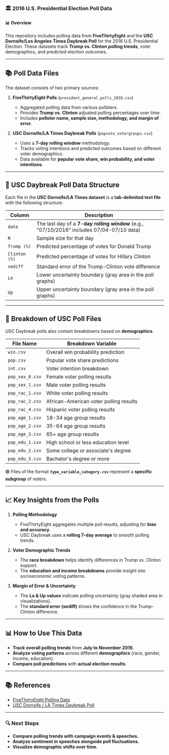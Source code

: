 ### **🏛 2016 U.S. Presidential Election Poll Data**
#### 📊 **Overview**
This repository includes polling data from **FiveThirtyEight** and the **USC Dornsife/Los Angeles Times Daybreak Poll** for the 2016 U.S. Presidential Election. These datasets track **Trump vs. Clinton polling trends**, voter demographics, and predicted election outcomes.

---

## **📚 Poll Data Files**
The dataset consists of two primary sources:

1. **FiveThirtyEight Polls** (`president_general_polls_2016.csv`)
   - Aggregated polling data from various pollsters.
   - Provides **Trump vs. Clinton** adjusted polling percentages over time.
   - Includes **pollster name, sample size, methodology, and margin of error**.

2. **USC Dornsife/LA Times Daybreak Polls** (`popvote_votergroups.csv`)
   - Uses a **7-day rolling window** methodology.
   - Tracks voting intentions and predicted outcomes based on different voter demographics.
   - Data available for **popular vote share, win probability, and voter intentions**.

---

## **📂 USC Daybreak Poll Data Structure**
Each file in the **USC Dornsife/LA Times dataset** is a **tab-delimited text file** with the following structure:

| **Column** | **Description** |
|------------|---------------|
| `date` | The last day of a **7-day rolling window** (e.g., "07/10/2016" includes 07/04-07/10 data) |
| `N` | Sample size for that day |
| `Trump (%)` | Predicted percentage of votes for Donald Trump |
| `Clinton (%)` | Predicted percentage of votes for Hillary Clinton |
| `sediff` | Standard error of the Trump-Clinton vote difference |
| `Lo` | Lower uncertainty boundary (gray area in the poll graphs) |
| `Up` | Upper uncertainty boundary (gray area in the poll graphs) |

---

## **📀 Breakdown of USC Poll Files**
USC Daybreak polls also contain breakdowns based on **demographics**.

| **File Name** | **Breakdown Variable** |
|--------------|----------------------|
| `win.csv` | Overall win probability prediction |
| `pop.csv` | Popular vote share predictions |
| `int.csv` | Voter intention breakdown |
| `pop_sex_0.csv` | Female voter polling results |
| `pop_sex_1.csv` | Male voter polling results |
| `pop_rac_1.csv` | White voter polling results |
| `pop_rac_2.csv` | African-American voter polling results |
| `pop_rac_4.csv` | Hispanic voter polling results |
| `pop_age_1.csv` | 18-34 age group results |
| `pop_age_2.csv` | 35-64 age group results |
| `pop_age_3.csv` | 65+ age group results |
| `pop_edu_1.csv` | High school or less education level |
| `pop_edu_2.csv` | Some college or associate's degree |
| `pop_edu_3.csv` | Bachelor's degree or more |

🟢 Files of the format **`type_variable_category.csv`** represent a **specific subgroup** of voters.

---

## **📈 Key Insights from the Polls**
1. **Polling Methodology**
   - FiveThirtyEight aggregates multiple poll results, adjusting for **bias and accuracy**.
   - USC Daybreak uses a **rolling 7-day average** to smooth polling trends.

2. **Voter Demographic Trends**
   - The **race breakdown** helps identify differences in Trump vs. Clinton support.
   - The **education and income breakdowns** provide insight into socioeconomic voting patterns.

3. **Margin of Error & Uncertainty**
   - The **Lo & Up values** indicate polling uncertainty (gray shaded area in visualizations).
   - The **standard error (sediff)** shows the confidence in the Trump-Clinton difference.

---

## **📊 How to Use This Data**
- **Track overall polling trends** from **July to November 2016**.
- **Analyze voting patterns** across different **demographics** (race, gender, income, education).
- **Compare poll predictions** with **actual election results**.

---

## **📚 References**
- [FiveThirtyEight Polling Data](https://projects.fivethirtyeight.com/polls/)
- [USC Dornsife / LA Times Daybreak Poll](https://cesrusc.org/election/)

---

### 🔍 **Next Steps**
- **Compare polling trends with campaign events & speeches.**
- **Analyze sentiment in speeches alongside poll fluctuations.**
- **Visualize demographic shifts over time.**


